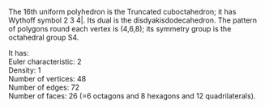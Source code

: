 The 16th uniform polyhedron is the Truncated cuboctahedron; it has
Wythoff symbol 2 3 4|. Its dual is the disdyakisdodecahedron. The
pattern of polygons round each vertex is (4,6,8); its symmetry group is
the octahedral group S4.

It has:\
 Euler characteristic: 2\
 Density: 1\
 Number of vertices: 48\
 Number of edges: 72\
 Number of faces: 26 (=6 octagons and 8 hexagons and 12 quadrilaterals).
